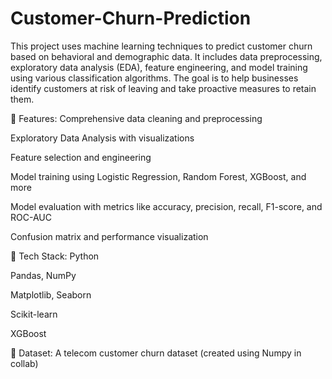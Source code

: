 # Customer-Churn-Prediction

This project uses machine learning techniques to predict customer churn based on behavioral and demographic data. It includes data preprocessing, exploratory data analysis (EDA), feature engineering, and model training using various classification algorithms. The goal is to help businesses identify customers at risk of leaving and take proactive measures to retain them.

🔧 Features:
Comprehensive data cleaning and preprocessing

Exploratory Data Analysis with visualizations

Feature selection and engineering

Model training using Logistic Regression, Random Forest, XGBoost, and more

Model evaluation with metrics like accuracy, precision, recall, F1-score, and ROC-AUC

Confusion matrix and performance visualization

🧠 Tech Stack:
Python

Pandas, NumPy

Matplotlib, Seaborn

Scikit-learn

XGBoost

📁 Dataset:
A telecom customer churn dataset (created using Numpy in collab)
